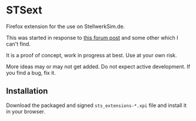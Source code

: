 # STSext
Firefox extension for the use on StellwerkSim.de.

This was started in response to [this forum post][1] and some other which I can't find.

It is a proof of concept, work in progress at best. Use at your own risk.

More ideas may or may not get added. Do not expect active development. If you find a bug, fix it.

## Installation
Download the packaged and signed `sts_extensions-*.xpi` file and install it in your browser.


[1]: https://www.stellwerksim.de/forum/viewtopic.php?f=16&p=265653#p265641
